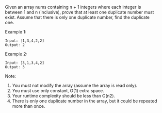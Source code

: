 Given an array nums containing n + 1 integers where each integer is between 1 and n (inclusive), prove that at least one duplicate number must exist. Assume that there is only one duplicate number, find the duplicate one.

Example 1:
```
Input: [1,3,4,2,2]
Output: 2
```
Example 2:
```
Input: [3,1,3,4,2]
Output: 3
```
Note:

1. You must not modify the array (assume the array is read only).
2. You must use only constant, O(1) extra space.
3. Your runtime complexity should be less than O(n2).
4. There is only one duplicate number in the array, but it could be repeated more than once.